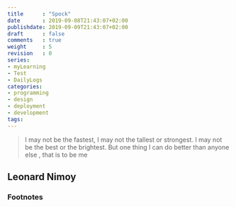 ```yaml
---
title      : "Spock"
date       : 2019-09-08T21:43:07+02:00
publishdate: 2019-09-09T21:43:07+02:00
draft      : false
comments   : true
weight     : 5
revision   : 0
series:
- myLearning
- Test
- DailyLogs
categories:
- programming
- design
- deployment
- development
tags:
---
```


> I may not be the fastest, I may not the tallest or strongest. I may not be the best or the brightest. But one thing I can do better than anyone else , that is to be me

## Leonard Nimoy




### Footnotes

[^1]:
[^2]:
